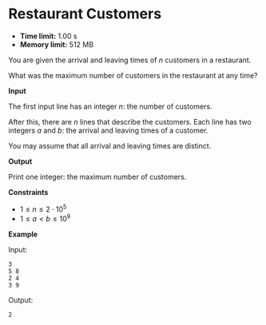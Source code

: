 # Restaurant Customers







* **Time limit:** 1.00 s
* **Memory limit:** 512 MB



You are given the arrival and leaving times of $n$ customers in a restaurant.



What was the maximum number of customers in the restaurant at any time?



**Input**



The first input line has an integer $n$: the number of customers.



After this, there are $n$ lines that describe the customers. Each line has two integers $a$ and $b$: the arrival and leaving times of a customer.



You may assume that all arrival and leaving times are distinct.



**Output**



Print one integer: the maximum number of customers.



**Constraints**


* $1 \le n \le 2 \cdot 10^5$ 
* $1 \le a < b \le 10^9$ 

**Example**



Input:

```
3
5 8
2 4
3 9
```



Output:

`2`


